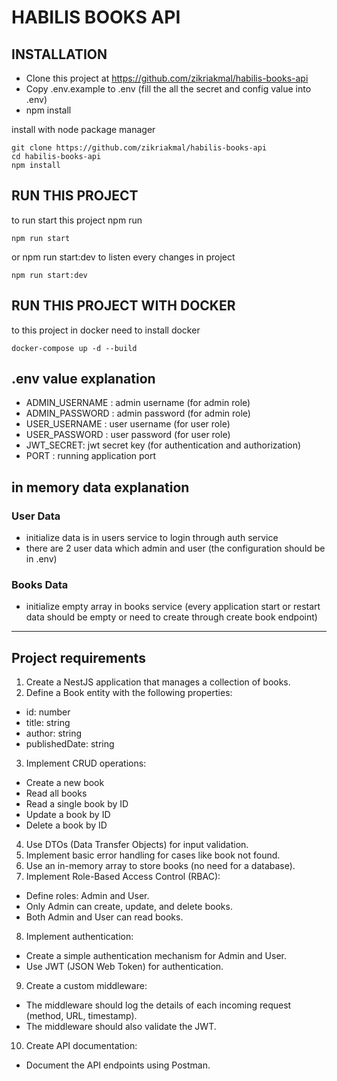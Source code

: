 # HABILIS BOOKS API

## INSTALLATION 
- Clone this project at https://github.com/zikriakmal/habilis-books-api 
- Copy .env.example to .env (fill the all the secret and config value into .env)
- npm install

 install with node package manager
```
git clone https://github.com/zikriakmal/habilis-books-api
cd habilis-books-api
npm install

```

## RUN THIS PROJECT
to run start this project npm run 
```
npm run start
```
or
npm run start:dev to listen every changes in project
```
npm run start:dev
```

## RUN THIS PROJECT WITH DOCKER
to this project in docker need to install docker 
```
docker-compose up -d --build
```

## .env value explanation
- ADMIN_USERNAME : admin username (for admin role)
- ADMIN_PASSWORD : admin password (for admin role)
- USER_USERNAME : user username (for user role)
- USER_PASSWORD : user password (for user role)
- JWT_SECRET: jwt secret key (for authentication and authorization)
- PORT : running application port

## in memory data explanation

### User Data
- initialize data is in users service to login through auth service 
- there are 2 user data which admin and user (the configuration should be in .env)

### Books Data
- initialize empty array in books service (every application start or restart data should be empty or need to create through create book endpoint)


-------

## Project requirements

1. Create a NestJS application that manages a collection of books.
2. Define a Book entity with the following properties:
- id: number
- title: string
- author: string
- publishedDate: string
3. Implement CRUD operations:
- Create a new book
- Read all books
- Read a single book by ID
- Update a book by ID
- Delete a book by ID
4. Use DTOs (Data Transfer Objects) for input validation.
5. Implement basic error handling for cases like book not found.
6. Use an in-memory array to store books (no need for a database).
7. Implement Role-Based Access Control (RBAC):
- Define roles: Admin and User.
- Only Admin can create, update, and delete books.
- Both Admin and User can read books.
8. Implement authentication:
- Create a simple authentication mechanism for Admin and User.
- Use JWT (JSON Web Token) for authentication.
9. Create a custom middleware:
- The middleware should log the details of each incoming request (method,
URL, timestamp).
- The middleware should also validate the JWT.
10. Create API documentation:
- Document the API endpoints using Postman.
